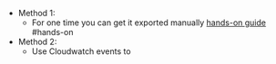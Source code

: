 - Method 1:
	- For one time you can get it exported manually [hands-on guide](https://docs.aws.amazon.com/AmazonCloudWatch/latest/logs/S3ExportTasksConsole.html) #hands-on
- Method 2:
	- Use Cloudwatch events to